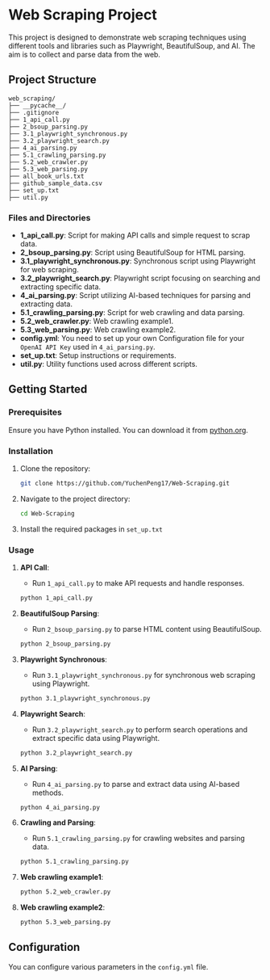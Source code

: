 # Web Scraping Project

This project is designed to demonstrate web scraping techniques using different tools and libraries such as Playwright, BeautifulSoup, and AI. The aim is to collect and parse data from the web.

## Project Structure

```
web_scraping/
├── __pycache__/
├── .gitignore
├── 1_api_call.py
├── 2_bsoup_parsing.py
├── 3.1_playwright_synchronous.py
├── 3.2_playwright_search.py
├── 4_ai_parsing.py
├── 5.1_crawling_parsing.py
├── 5.2_web_crawler.py
├── 5.3_web_parsing.py
├── all_book_urls.txt
├── github_sample_data.csv
├── set_up.txt
├── util.py
```

### Files and Directories

- **1_api_call.py**: Script for making API calls and simple request to scrap data.
- **2_bsoup_parsing.py**: Script using BeautifulSoup for HTML parsing.
- **3.1_playwright_synchronous.py**: Synchronous script using Playwright for web scraping.
- **3.2_playwright_search.py**: Playwright script focusing on searching and extracting specific data.
- **4_ai_parsing.py**: Script utilizing AI-based techniques for parsing and extracting data.
- **5.1_crawling_parsing.py**: Script for web crawling and data parsing.
- **5.2_web_crawler.py**: Web crawling example1.
- **5.3_web_parsing.py**: Web crawling example2.
- **config.yml**: You need to set up your own Configuration file for your `OpenAI API Key` used in `4_ai_parsing.py`.
- **set_up.txt**: Setup instructions or requirements.
- **util.py**: Utility functions used across different scripts.

## Getting Started

### Prerequisites

Ensure you have Python installed. You can download it from [python.org](https://www.python.org/downloads/).

### Installation

1. Clone the repository:
   ```sh
   git clone https://github.com/YuchenPeng17/Web-Scraping.git
   ```
2. Navigate to the project directory:
   ```sh
   cd Web-Scraping
   ```
3. Install the required packages in `set_up.txt`

### Usage

1. **API Call**:
   
   - Run `1_api_call.py` to make API requests and handle responses.
   ```sh
   python 1_api_call.py
   ```
   
2. **BeautifulSoup Parsing**:
   - Run `2_bsoup_parsing.py` to parse HTML content using BeautifulSoup.
   ```sh
   python 2_bsoup_parsing.py
   ```

3. **Playwright Synchronous**:
   - Run `3.1_playwright_synchronous.py` for synchronous web scraping using Playwright.
   ```sh
   python 3.1_playwright_synchronous.py
   ```

4. **Playwright Search**:
   - Run `3.2_playwright_search.py` to perform search operations and extract specific data using Playwright.
   ```sh
   python 3.2_playwright_search.py
   ```

5. **AI Parsing**:
   - Run `4_ai_parsing.py` to parse and extract data using AI-based methods.
   ```sh
   python 4_ai_parsing.py
   ```

6. **Crawling and Parsing**:
   - Run `5.1_crawling_parsing.py` for crawling websites and parsing data.
   ```sh
   python 5.1_crawling_parsing.py
   ```

7. **Web crawling example1**:
   
   ```sh
   python 5.2_web_crawler.py
   ```
   
8. **Web crawling example2**:
   
   ```sh
   python 5.3_web_parsing.py
   ```

## Configuration

You can configure various parameters in the `config.yml` file.
